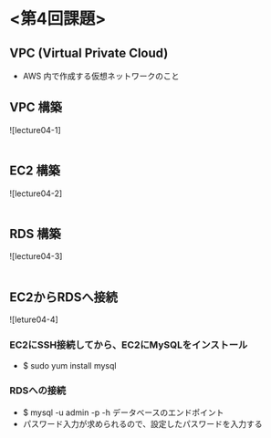 # <第4回課題>

## VPC (Virtual Private Cloud)
- AWS 内で作成する仮想ネットワークのこと

## VPC 構築
![lecture04-1]
<br>
<br>
## EC2 構築
![lecture04-2]
<br>
<br>
## RDS 構築
![lecture04-3]
<br>
<br>
## EC2からRDSへ接続
![leture04-4]
<br>
### EC2にSSH接続してから、EC2にMySQLをインストール
- $ sudo yum install mysql

### RDSへの接続
- $ mysql -u admin -p -h データベースのエンドポイント
- パスワード入力が求められるので、設定したパスワードを入力する



